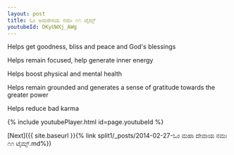 ```yaml
---
layout: post
title: ಓಂ ಅಮರೇಸಯ ನಮಃ ೧೧ ಟೈಮ್ಸ್
youtubeId: DKyUWXj_AWg
---
```

 
 
Helps get goodness, bliss and peace and God's blessings
 
Helps remain focused, help generate inner energy 
 
Helps boost physical and mental health 
 
Helps remain grounded and generates a sense of gratitude towards the greater power 
 
Helps reduce bad karma
 
 
 
 


{% include youtubePlayer.html id=page.youtubeId %}
 
[Next]({{ site.baseurl }}{% link  split1/_posts/2014-02-27-ಓಂ ಮಹಾ ದೇವಾಯ ನಮಃ ೧೧ ಟೈಮ್ಸ್.md%})
 
